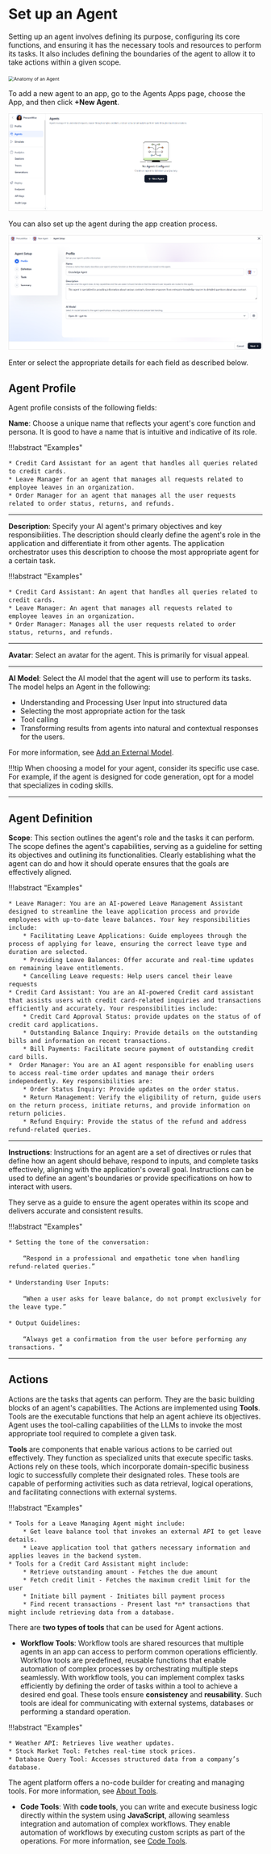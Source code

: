 # Set up an Agent

Setting up an agent involves defining its purpose, configuring its core functions, and ensuring it has the necessary tools and resources to perform its tasks. It also includes defining the boundaries of the agent to allow it to take actions within a given scope. 

<img src="../images/agent-anatomy.png" alt="Anatomy of an Agent" title="Anatomy of an Agent" style="border: 0px solid gray; zoom:65%;">

To add a new agent to an app, go to the Agents Apps page, choose the App, and then click **+New Agent**. 

![Add Agent](images/new-agent-pw1.png "Add Agent")

You can also set up the agent during the app creation process. 

![Add Agent](images/new-agent-pw.png "Add Agent")

Enter or select the appropriate details for each field as described below. 

## Agent Profile

Agent profile consists of the following fields:

**Name**: Choose a unique name that reflects your agent's core function and persona. It is good to have a name that is intuitive and indicative of its role. 

!!!abstract "Examples"

    * Credit Card Assistant for an agent that handles all queries related to credit cards. 
    * Leave Manager for an agent that manages all requests related to employee leaves in an organization. 
    * Order Manager for an agent that manages all the user requests related to order status, returns, and refunds. 

---

**Description**: Specify your AI agent's primary objectives and key responsibilities. The description should clearly define the agent's role in the application and differentiate it from other agents. The application orchestrator uses this description to choose the most appropriate agent for a certain task. 

!!!abstract "Examples"

    * Credit Card Assistant: An agent that handles all queries related to credit cards.
    * Leave Manager: An agent that manages all requests related to employee leaves in an organization.
    * Order Manager: Manages all the user requests related to order status, returns, and refunds. 

---

**Avatar**: Select an avatar for the agent. This is primarily for visual appeal. 

---

**AI Model**: Select the AI model that the agent will use to perform its tasks. The model helps an Agent in the following:

* Understanding and Processing User Input into structured data
* Selecting the most appropriate action for the task
* Tool calling 
* Transforming results from agents into natural and contextual responses for the users.

For more information, see [Add an External Model](./../models/external-models/add-an-external-model-using-easy-integration.md/).

!!!tip
    When choosing a model for your agent, consider its specific use case. For example, if the agent is designed for code generation, opt for a model that specializes in coding skills.


---

## Agent Definition

**Scope**: This section outlines the agent's role and the tasks it can perform. The scope defines the agent's capabilities, serving as a guideline for setting its objectives and outlining its functionalities. Clearly establishing what the agent can do and how it should operate ensures that the goals are effectively aligned.   

!!!abstract "Examples"

    * Leave Manager: You are an AI-powered Leave Management Assistant designed to streamline the leave application process and provide employees with up-to-date leave balances. Your key responsibilities include:
        * Facilitating Leave Applications: Guide employees through the process of applying for leave, ensuring the correct leave type and duration are selected.
        * Providing Leave Balances: Offer accurate and real-time updates on remaining leave entitlements.
        * Cancelling Leave requests: Help users cancel their leave requests
    * Credit Card Assistant: You are an AI-powered Credit card assistant that assists users with credit card-related inquiries and transactions efficiently and accurately. Your responsibilities include:
        * Credit Card Approval Status: provide updates on the status of of credit card applications. 
        * Outstanding Balance Inquiry: Provide details on the outstanding bills and information on recent transactions. 
        * Bill Payments: Facilitate secure payment of outstanding credit card bills.
    *  Order Manager: You are an AI agent responsible for enabling users to access real-time order updates and manage their orders independently. Key responsibilities are:
        * Order Status Inquiry: Provide updates on the order status. 
        * Return Management: Verify the eligibility of return, guide users on the return process, initiate returns, and provide information on return policies. 
        * Refund Enquiry: Provide the status of the refund and address refund-related queries. 

---

**Instructions**: Instructions for an agent are a set of directives or rules that define how an agent should behave, respond to inputs, and complete tasks effectively, aligning with the application's overall goal. Instructions can be used to define an agent's boundaries or provide specifications on how to interact with users. 

They serve as a guide to ensure the agent operates within its scope and delivers accurate and consistent results.

!!!abstract "Examples"

    * Setting the tone of the conversation:

        “Respond in a professional and empathetic tone when handling refund-related queries.”

    * Understanding User Inputs:

        “When a user asks for leave balance, do not prompt exclusively for the leave type.”

    * Output Guidelines:

        “Always get a confirmation from the user before performing any transactions. ”


---

## Actions

Actions are the tasks that agents can perform. They are the basic building blocks of an agent's capabilities. The Actions are implemented using **Tools**. Tools are the executable functions that help an agent achieve its objectives.  Agent uses the tool-calling capabilities of the LLMs to invoke the most appropriate tool required to complete a given task. 


**Tools** are components that enable various actions to be carried out effectively. They function as specialized units that execute specific tasks. Actions rely on these tools, which incorporate domain-specific business logic to successfully complete their designated roles. These tools are capable of performing activities such as data retrieval, logical operations, and facilitating connections with external systems.

!!!abstract "Examples"

    * Tools for a Leave Managing Agent might include:	
        * Get leave balance tool that invokes an external API to get leave details.
        * Leave application tool that gathers necessary information and applies leaves in the backend system.  
    * Tools for a Credit Card Assistant might include:
        * Retrieve outstanding amount - Fetches the due amount 
        * Fetch credit limit - Fetches the maximum credit limit for the user 
        * Initiate bill payment - Initiates bill payment process
        * Find recent transactions - Present last *n* transactions that might include retrieving data from a database. 

There are **two types of tools** that can be used for Agent actions. 

* **Workflow Tools**: Workflow tools are shared resources that multiple agents in an app can access to perform common operations efficiently. Workflow tools are predefined, reusable functions that enable automation of complex processes by orchestrating multiple steps seamlessly. With workflow tools, you can implement complex tasks efficiently by defining the order of tasks within a tool to achieve a desired end goal. These tools ensure **consistency** and **reusability**. Such tools are ideal for communicating with external systems, databases or performing a standard operation.

!!!abstract "Examples"

    * Weather API: Retrieves live weather updates.
    * Stock Market Tool: Fetches real-time stock prices.
    * Database Query Tool: Accesses structured data from a company’s database.

The agent platform offers a no-code builder for creating and managing tools. For more information, see [About Tools](/docs/agent-platform/tools/overview.md).

* **Code Tools**: With **code tools**, you can write and execute business logic directly within the system using **JavaScript**, allowing seamless integration and automation of complex workflows. They enable automation of workflows by executing custom scripts as part of the operations. For more information, see [Code Tools](inline-tools.md).